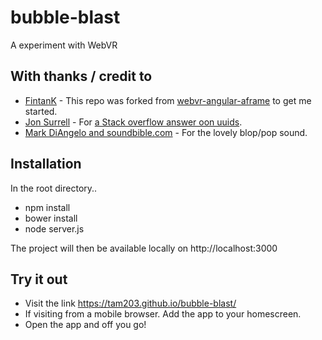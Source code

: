 # bubble-blast

A experiment with WebVR
## With thanks / credit to
* [FintanK](https://github.com/FintanK) - This repo was forked from [webvr-angular-aframe](https://github.com/FintanK/webvr-angular-aframe) to get me started.
* [Jon Surrell](http://stackoverflow.com/users/1432801) - For [a Stack overflow answer oon uuids](http://stackoverflow.com/questions/105034/create-guid-uuid-in-javascript/105074#105074).
* [Mark DiAngelo and soundbible.com](http://soundbible.com/2067-Blop.html) - For the lovely blop/pop sound.


## Installation

In the root directory..

- npm install
- bower install
- node server.js

The project will then be available locally on http://localhost:3000

## Try it out

- Visit the link https://tam203.github.io/bubble-blast/
- If visiting from a mobile browser. Add the app to your homescreen.
- Open the app and off you go!


